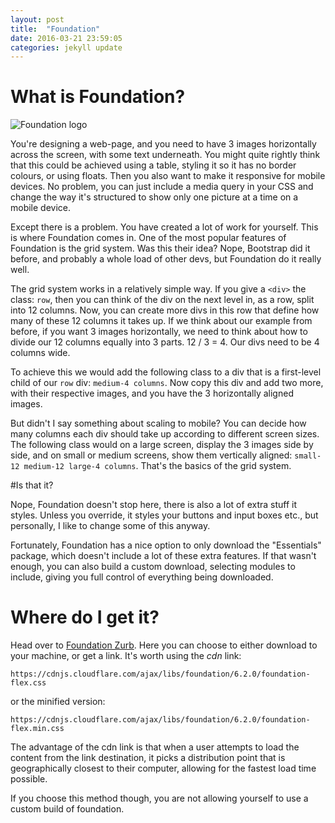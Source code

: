 ```yaml
---
layout: post
title:  "Foundation"
date: 2016-03-21 23:59:05
categories: jekyll update
---
```



# What is Foundation?

![Foundation logo](http://antrecu.com/sites/default/files/foundation_logo.png)

You're designing a web-page, and you need to have 3 images horizontally across
the screen, with some text underneath. You might quite rightly think that this
could be achieved using a table, styling it so it has no border colours, or
using floats. Then you also want to make it responsive for mobile devices. No
problem, you can just include a media query in your CSS and change the way it's
structured to show only one picture at a time on a mobile device.

Except there is a problem. You have created a lot of work for yourself. This is
where Foundation comes in. One of the most popular features of Foundation is the
grid system. Was this their idea? Nope, Bootstrap did it before, and probably a
whole load of other devs, but Foundation do it really well. 

The grid system works in a relatively simple way. If you give a `<div>` the
class: `row`, then you can think of the div on the next level in, as a row,
split into 12 columns. Now, you can create more divs in this row that define how
many of these 12 columns it takes up. If we think about our example from before,
if you want 3 images horizontally, we need to think about how to divide our 12
columns equally into 3 parts. 12 / 3 = 4. Our divs need to be 4 columns wide.

To achieve this we would add the following class to a div that is a first-level
child of our `row` div: `medium-4 columns`. Now copy this div and add two more,
with their respective images, and you have the 3 horizontally aligned images.

But didn't I say something about scaling to mobile? You can decide how many
columns each div should take up according to different screen sizes. The
following class would on a large screen, display the 3 images side by side,
and on small or medium screens, show them vertically aligned: `small-12
medium-12 large-4 columns`. That's the basics of the grid system.

#Is that it?

Nope, Foundation doesn't stop here, there is also a lot of extra stuff it
styles. Unless you override, it styles your buttons and input boxes etc., but
personally, I like to change some of this anyway.

Fortunately, Foundation has a nice option to only download the "Essentials"
package, which doesn't include a lot of these extra features. If that wasn't
enough, you can also build a custom download, selecting modules to include,
giving you full control of everything being downloaded.

# Where do I get it?

Head over to [Foundation Zurb](http://foundation.zurb.com/). Here you can choose
to either download to your machine, or get a link. It's worth using the *cdn*
link:

`https://cdnjs.cloudflare.com/ajax/libs/foundation/6.2.0/foundation-flex.css` 

or the minified version:

`https://cdnjs.cloudflare.com/ajax/libs/foundation/6.2.0/foundation-flex.min.css`

The advantage of the cdn link is that when a user attempts to load
the content from the link destination, it picks a distribution point that is
geographically closest to their computer, allowing for the fastest load time
possible.

If you choose this method though, you are not allowing yourself to use a custom
build of foundation.






[jekyll]:      http://jekyllrb.com
[jekyll-gh]:   https://github.com/jekyll/jekyll
[jekyll-help]: https://github.com/jekyll/jekyll-help
